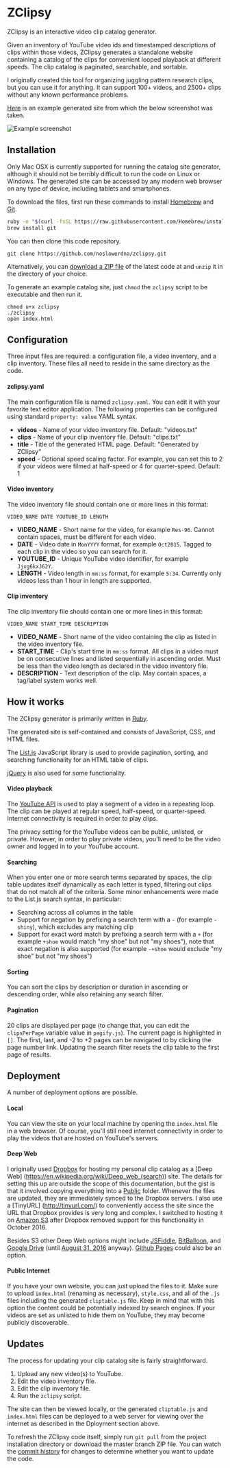 # ZClipsy

ZClipsy is an interactive video clip catalog generator.

Given an inventory of YouTube video ids and timestamped descriptions of clips within those videos, ZClipsy generates
a standalone website containing a catalog of the clips for convenient looped playback at different speeds. The clip
catalog is paginated, searchable, and sortable.

I originally created this tool for organizing juggling pattern research clips, but you can use it for anything. It can
support 100+ videos, and 2500+ clips without any known performance problems.

[Here](http://demo-zclipsy.s3-website-us-west-2.amazonaws.com/index.html) is an example generated site from which
the below screenshot was taken.

![Example screenshot](https://raw.githubusercontent.com/noslowerdna/zclipsy/screenshots/example.png "Example screenshot")

## Installation

Only Mac OSX is currently supported for running the catalog site generator, although it should not be terribly difficult
to run the code on Linux or Windows. The generated site can be accessed by any modern web browser on any type of device,
including tablets and smartphones.

To download the files, first run these commands to install [Homebrew](http://brew.sh/) and [Git](https://git-scm.com/).

```bash
ruby -e "$(curl -fsSL https://raw.githubusercontent.com/Homebrew/install/master/install)"
brew install git
```

You can then clone this code repository.

```
git clone https://github.com/noslowerdna/zclipsy.git
```

Alternatively, you can [download a ZIP file](https://github.com/noslowerdna/zclipsy/archive/master.zip) of the latest
code at and `unzip` it in the directory of your choice.

To generate an example catalog site, just `chmod` the `zclipsy` script to be executable and then run it.

```
chmod u+x zclipsy
./zclipsy
open index.html
```

## Configuration

Three input files are required: a configuration file, a video inventory, and a clip inventory. These files all need to
reside in the same directory as the code.

#### zclipsy.yaml

The main configuration file is named `zclipsy.yaml`. You can edit it with your favorite text editor application. The
following properties can be configured using standard `property: value` YAML syntax.

* **videos** - Name of your video inventory file. Default: "videos.txt"
* **clips** - Name of your clip inventory file. Default: "clips.txt"
* **title** - Title of the generated HTML page. Default: "Generated by ZClipsy"
* **speed** - Optional speed scaling factor. For example, you can set this to 2 if your videos were filmed at half-speed
or 4 for quarter-speed. Default: 1

#### Video inventory

The video inventory file should contain one or more lines in this format:

```
VIDEO_NAME DATE YOUTUBE_ID LENGTH
```

* **VIDEO_NAME** - Short name for the video, for example `Res-96`. Cannot contain spaces, must be different for each video.
* **DATE** - Video date in `MonYYYY` format, for example `Oct2015`. Tagged to each clip in the video so you can search
for it.
* **YOUTUBE_ID** - Unique YouTube video identifier, for example `Jjxg6kxJ62Y`.
* **LENGTH** - Video length in `mm:ss` format, for example `5:34`. Currently only videos less than 1 hour in length are
supported.

#### Clip inventory

The clip inventory file should contain one or more lines in this format:

```
VIDEO_NAME START_TIME DESCRIPTION
```

* **VIDEO_NAME** - Short name of the video containing the clip as listed in the video inventory file.
* **START_TIME** - Clip's start time in `mm:ss` format. All clips in a video must be on consecutive lines and listed
sequentially in ascending order. Must be less than the video length as declared in the video inventory file.
* **DESCRIPTION** - Text description of the clip. May contain spaces, a tag/label system works well.

## How it works

The ZClipsy generator is primarily written in [Ruby](https://www.ruby-lang.org/).

The generated site is self-contained and consists of JavaScript, CSS, and HTML files.

The [List.js](http://www.listjs.com/) JavaScript library is used to provide pagination, sorting, and searching functionality
for an HTML table of clips. 

[jQuery](https://jquery.com/) is also used for some functionality.

#### Video playback

The [YouTube API](https://developers.google.com/youtube/v3/) is used to play a segment of a video in a repeating loop. The clip
can be played at regular speed, half-speed, or quarter-speed. Internet connectivity is required in order to play clips.

The privacy setting for the YouTube videos can be public, unlisted, or private. However, in order to play private videos,
you'll need to be the video owner and logged in to your YouTube account.

#### Searching

When you enter one or more search terms separated by spaces, the clip table updates itself dynamically as each letter
is typed, filtering out clips that do not match all of the criteria. Some minor enhancements were made to the List.js
search syntax, in particular:

* Searching across all columns in the table
* Support for negation by prefixing a search term with a `-` (for example `-shiny`), which excludes any matching clip
* Support for exact word match by prefixing a search term with a `+` (for example `+shoe` would match "my shoe" but not "my shoes"), note that exact negation is also supported (for example `-+shoe` would exclude "my shoe" but not "my shoes")

#### Sorting

You can sort the clips by description or duration in ascending or descending order, while also retaining any search
filter.

#### Pagination

20 clips are displayed per page (to change that, you can edit the `clipsPerPage` variable value in `pagify.js`). The
current page is highlighted in `[]`. The first, last, and -2 to +2 pages can be navigated to by clicking the page
number link. Updating the search filter resets the clip table to the first page of results.

## Deployment

A number of deployment options are possible.

#### Local

You can view the site on your local machine by opening the `index.html` file in a web browser. Of course, you'll still
need internet connectivity in order to play the videos that are hosted on YouTube's servers. 

#### Deep Web

I originally used [Dropbox](https://www.dropbox.com/) for hosting my personal clip catalog as a [Deep Web]
(https://en.wikipedia.org/wiki/Deep_web_(search)) site. The details for setting this up are outside the scope of this
documentation, but the gist is that it involved copying everything into a [Public](https://www.dropbox.com/en/help/16)
folder. Whenever the files are updated, they are immediately synced to the Dropbox servers. I also use a [TinyURL]
(http://tinyurl.com/) to conveniently access the site since the URL that Dropbox provides is very long and complex.
I switched to hosting it on [Amazon S3](http://docs.aws.amazon.com/AmazonS3/latest/dev/WebsiteHosting.html) after
Dropbox removed support for this functionality in October 2016.

Besides S3 other Deep Web options might include [JSFiddle](https://jsfiddle.net/), [BitBalloon](https://bitballoon.com/),
and [Google Drive](https://www.google.com/drive/) (until [August 31, 2016](https://support.google.com/drive/answer/2881970)
anyway). [Github Pages](https://pages.github.com/) could also be an option.

#### Public Internet

If you have your own website, you can just upload the files to it. Make sure to upload `index.html` (renaming as necessary), `style.css`, and all of the `.js` files including the generated `cliptable.js` file. Keep in mind that with this option the
content could be potentially indexed by search engines. If your videos are set as unlisted to hide them on YouTube, they may
become publicly discoverable.

## Updates

The process for updating your clip catalog site is fairly straightforward.

1. Upload any new video(s) to YouTube.
2. Edit the video inventory file.
3. Edit the clip inventory file.
4. Run the `zclipsy` script.

The site can then be viewed locally, or the generated `cliptable.js` and `index.html` files can be deployed to a web
server for viewing over the internet as described in the Dployment section above.

To refresh the ZClipsy code itself, simply run `git pull` from the project installation directory or download the master
branch ZIP file. You can watch the [commit history](https://github.com/noslowerdna/zclipsy/commits/master) for changes to
determine whether you want to update the code.
